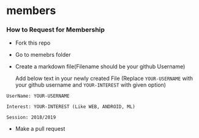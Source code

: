 # members

### How to Request for Membership
 - Fork this repo 
 - Go to memebrs folder
 - Create a markdown file(Filename should be your github Username)
 
    Add below text in your newly created File (Replace ```YOUR-USERNAME``` with your github username and ```YOUR-INTEREST``` with given option)
 
 ```
 UserName: YOUR-USERNAME
 
 Interest: YOUR-INTEREST (Like WEB, ANDROID, ML)
 
 Session: 2018/2019
 ```
 - Make a pull request
 
